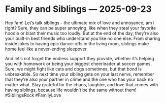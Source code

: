 # Family and Siblings — 2025-09-23

Hey fam! Let’s talk siblings - the ultimate mix of love and annoyance, am I right? Sure, they can be super annoying, like when they steal your favorite hoodie or blast their music too loudly. But at the end of the day, they’re also your built-in best friends who understand you like no one else. From sharing inside jokes to having epic dance-offs in the living room, siblings make home feel like a never-ending sleepover. 

And let’s not forget the endless support they provide, whether it’s helping you with homework or being your biggest cheerleader at soccer games. Sure, we might fight like cats and dogs sometimes, but that bond is unbreakable. So next time your sibling gets on your last nerve, remember that they’re also your partner in crime and the one who has your back no matter what. Stay grateful for the chaos, laughter, and love that comes with having siblings, because life wouldn’t be the same without them! #SiblingsRock #FamilyLove